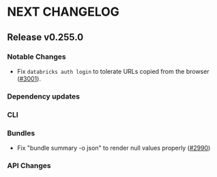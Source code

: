 # NEXT CHANGELOG

## Release v0.255.0

### Notable Changes

* Fix `databricks auth login` to tolerate URLs copied from the browser ([#3001](https://github.com/databricks/cli/pull/3001)).

### Dependency updates

### CLI

### Bundles
* Fix "bundle summary -o json" to render null values properly ([#2990](https://github.com/databricks/cli/pull/2990))

### API Changes
